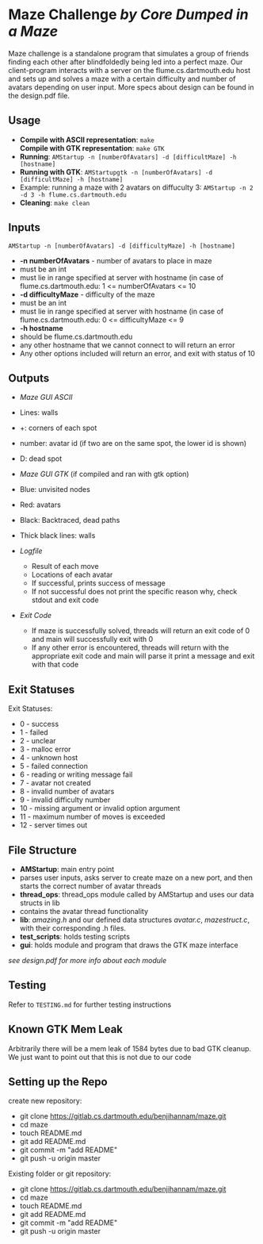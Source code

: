 # Maze Challenge *by Core Dumped in a Maze* 

Maze challenge is a standalone program that simulates a group of friends
finding each other after blindfoldedly being led into a perfect maze. Our client-program 
interacts with a server on the flume.cs.dartmouth.edu host and sets up and solves a maze 
with a certain difficulty and number of avatars depending on user input. More
specs about design can be found in the design.pdf file. 

## Usage 
* **Compile with ASCII representation**: `make`    
  **Compile with GTK representation**: `make GTK`
* **Running**: `AMStartup -n [numberOfAvatars] -d [difficultMaze] -h [hostname] `
* **Running with GTK**: `AMStartupgtk -n [numberOfAvatars] -d [difficultMaze] -h [hostname] `
* Example: running a maze with 2 avatars on diffuculty 3: `AMStartup -n 2 -d 3 -h flume.cs.dartmouth.edu`   
* **Cleaning**:  `make clean`


## Inputs 
`AMStartup -n [numberOfAvatars] -d [difficultyMaze] -h [hostname] `    

* **-n numberOfAvatars** - number of avatars to place in maze
 * must be an int
 * must lie in range specified at server with hostname (in case of flume.cs.dartmouth.edu: 1 <= numberOfAvatars <= 10
* **-d difficultyMaze** - difficulty of the maze
 * must be an int 
 * must lie in range specified at server with hostname (in case of flume.cs.dartmouth.edu: 0 <= difficultyMaze <= 9
* **-h hostname**
 * should be flume.cs.dartmouth.edu
 * any other hostname that we cannot connect to will return an error 
* Any other options included will return an error, and exit with status of 10 

## Outputs 
* *Maze GUI ASCII* 
 * Lines: walls 
 * +: corners of each spot 
 * number: avatar id (if two are on the same spot, the lower id is shown)
 * D: dead spot 
 

* *Maze GUI GTK* (if compiled and ran with gtk option)  
 * Blue: unvisited nodes 
 * Red: avatars 
 * Black: Backtraced, dead paths 
 * Thick black lines: walls

* *Logfile*
  * Result of each move 
  * Locations of each avatar 
  * If successful, prints success of message
  * If not successful does not print the specific reason why, check stdout and exit code 
* *Exit Code*
  * If maze is successfully solved, threads will return an exit code of 0 and main will successfully exit with 0 
  * If any other error is encountered, threads will return with the appropriate exit code and main will parse it print a message and exit with that code 
 
 
## Exit Statuses 
Exit Statuses:     

* 0 - success 
* 1 - failed 
* 2 - unclear 
* 3 - malloc error
* 4 - unknown host 
* 5 - failed connection 
* 6 - reading or writing message fail 
* 7 - avatar not created 
* 8 - invalid number of avatars 
* 9 - invalid difficulty number 
* 10 - missing argument or invalid option argument
* 11 - maximum number of moves is exceeded
* 12 - server times out 


## File Structure
* **AMStartup**: main entry point
 * parses user inputs, asks server to create maze on a new port, and then starts the correct number of avatar threads 
* **thread_ops**: thread_ops module called by AMStartup and uses our data structs in lib
 * contains the avatar thread functionality 
* **lib**: *amazing.h* and our defined data structures *avatar.c*, *mazestruct.c*, with their corresponding .h files. 
* **test_scripts**: holds testing scripts 
* **gui**: holds module and program that draws the GTK maze interface 

*see design.pdf for more info about each module* 

## Testing 
Refer to `TESTING.md` for further testing instructions 

## Known GTK Mem Leak 
Arbitrarily there will be a mem leak of 1584 bytes due to bad GTK cleanup. We just want to point out that this is not due to our code 

## Setting up the Repo 
create new repository:

- git clone https://gitlab.cs.dartmouth.edu/benjihannam/maze.git
- cd maze
- touch README.md
- git add README.md
- git commit -m "add README"
- git push -u origin master

Existing folder or git repository:

- git clone https://gitlab.cs.dartmouth.edu/benjihannam/maze.git
- cd maze
- touch README.md
- git add README.md
- git commit -m "add README"
- git push -u origin master
